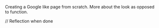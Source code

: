 Creating a Google like page from scratch. More about the look as opposed to function. 

// Reflection when done 


